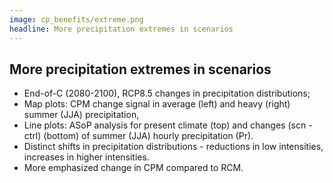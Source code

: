 ```yaml
---
image: cp_benefits/extreme.png
headline: More precipitation extremes in scenarios
---
```


## More precipitation extremes in scenarios
- End-of-C (2080-2100), RCP8.5 changes in precipitation distributions;
- Map plots: CPM change signal in average (left) and heavy (right) summer (JJA) precipitation,
- Line plots: ASoP analysis for present climate (top) and changes (scn - ctrl) (bottom) of summer (JJA) hourly precipitation (Pr).
- Distinct shifts in precipitation distributions - reductions in low intensities, increases in higher intensities.
- More emphasized change in CPM compared to RCM. 


